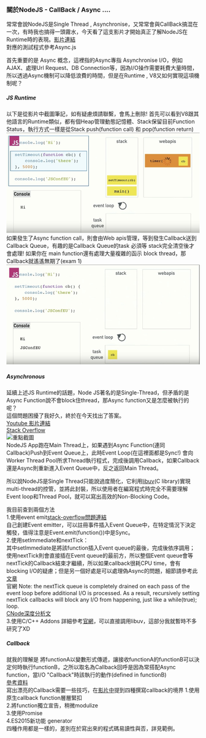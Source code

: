 ### 關於NodeJS - CallBack / Async ....  
常常會說NodeJS是Single Thread , Asynchronise，又常常會與CallBack搞混在一次，有時我也搞得一頭霧水，今天看了這支影片才開始真正了解NodeJS在Runtime時的表現。[影片連結](https://www.youtube.com/watch?v=8aGhZQkoFbQ)   
對應的測試程式參考Async.js  

首先重要的是 Async 概念，這裡指的Async專指 Asynchronise I/O，例如AJAX、處理Url Request、DB Connection等，因為I/O操作需要耗費大量時間，所以透過Async機制可以降低浪費的時間，但是在Runtime , V8又如何實現這項機制呢？  

##### JS Runtime
以下是從影片中截圖筆記，如有疑慮煩請聯繫，會馬上刪除!
首先可以看到V8跟其他語言的Runtime類似，都有個Heap管理動態記憶體、Stack保留目前Function Status，執行方式一樣是從Stack push(function call) 和 pop(function return)  
![圖一](https://github.com/sj82516/Blog/blob/master/%E9%9B%9C%E8%A8%98/Ascyn%26CallBack/%08as1.jpg)  
如果發生了Async function call，則會由Web apis管理，等到發生Callback送到Callback Queue，有趣的是Callback Queue的task 必須等 stack完全清空後才會處理! 如果你在 main function還有處理大量複雜的函示 block thread，那Callback就遙遙無期了(exam 1)   
![圖二](https://github.com/sj82516/Blog/blob/master/%E9%9B%9C%E8%A8%98/Ascyn%26CallBack/as2.jpg)     

##### Asynchronous
延續上述JS Runtime的話題，Node JS著名的是Single-Thread，但矛盾的是Async Function說不會block住thread，那Async function又是怎麼被執行的呢？   
這個問題困擾了我好久，終於在今天找出了答案。  
[Youtube 影片連結](https://www.youtube.com/watch?v=frn-h5Hz8i8&index=1&list=PLrhD_4zbYcPPAKv5EoWIDwSjsSoc_Otcr)  
[Stack Overflow](http://stackoverflow.com/questions/22644328/when-is-the-thread-pool-used)  
![重點截圖](https://github.com/sj82516/Blog/blob/master/%E9%9B%9C%E8%A8%98/Ascyn%26CallBack/%08as3.jpg)   
NodeJS App跑在Main Thread上，如果遇到Async Function(連同Callback)Push到Event Queue上，此時Event Loop(在這裡面都是Sync!) 會向 Worker Thread Pool所求Thread執行程式，完成後調用Callback，如果Callback還是Async則重新進入Event Queue中，反之返回Main Thread。   

所以說NodeJS是Single Thread只能說過度簡化，它利用[libuv](https://github.com/libuv/libuv)(C library)實現multi-thread的控管，並將此封裝，所以使用者在編寫程式時完全不需要理解Event loop和Thread Pool，就可以寫出高效的Non-Blocking Code。   

我目前查到兩個方法    
1.使用event emit[stack-overflow問題連結](http://stackoverflow.com/questions/17740988/write-async-function-with-eventemitter)  
自己創建Event emitter，可以註冊事件插入Event Queue中，在特定情況下決定觸發，值得注意是Event.emit(function())中是Sync。  
2.使用setImmediate和nextTick：  
其中setImmediate是將該function插入Event queue的最後，完成後依序調用；
使用nextTick則會直接插在Event queue的最前方，所以整個Event queue會等nextTick的Callback結束才繼續，所以如果callback很耗CPU time，會有blocking I/O的疑慮；但是另一個好處是可以處理偽Async的問題，細節請參考此[文章](https://howtonode.org/understanding-process-next-tick)   
官網 Note: the nextTick queue is completely drained on each pass of the event loop before additional I/O is processed. As a result, recursively setting nextTick callbacks will block any I/O from happening, just like a while(true); loop.   
[CNode深度分析文](https://cnodejs.org/topic/4f16442ccae1f4aa2700109b)      
3.使用C/C++ Addons 
詳細參考[官網](https://nodejs.org/api/addons.html)，可以直接調用libuv，這部分我就暫時不多研究了XD

##### Callback  
就我的理解是 將functionA以變數形式傳遞，讓接收functionA的functionB可以決定何時執行functionB，之所以取名為Callback回呼是因為常搭配Async function，當I/O "Callback"時該執行的動作(defined in functionB)  
[參考資料](http://stackoverflow.com/questions/19739755/nodejs-callbacks-simple-example)  
寫出漂亮的Callback需要一些技巧，在[影片中](https://www.youtube.com/watch?v=obaSQBBWZLk&index=4&list=PLrhD_4zbYcPOiXLz01FP2hrosVDfZKTgj)提到四種撰寫callback的境界
1.使用原生callback function層層緊扣  
2.將function獨立宣告，稍微modulize  
3.使用Promise  
4.ES2015新功能 generator  
四種作用都是一樣的，差別在於寫出來的程式碼易讀性與否，詳見範例。    

